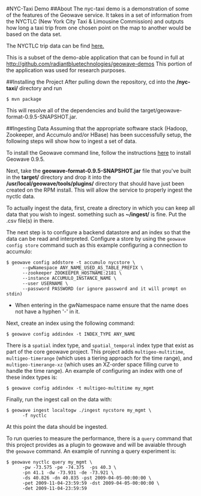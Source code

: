 #NYC-Taxi Demo
##About
The nyc-taxi demo is a demonstration of some of the features of the Geowave service. It takes in a set of information from the NYCTLC (New York City Taxi & Limousine Commission) and outputs how long a taxi trip from one chosen point on the map to another would be based on the data set.

The NYCTLC trip data can be find [here.](http://www.nyc.gov/html/tlc/html/about/trip_record_data.shtml)

This is a subset of the demo-able application that can be found in full at http://github.com/radiantbluetechnologies/geowave-demos
This portion of the application was used for research purposes.


##Installing the Project
After pulling down the repository, cd into the **/nyc-taxi/** directory and run 
```
$ mvn package
```
This will resolve all of the dependencies and build the target/geowave-format-0.9.5-SNAPSHOT.jar. 

##Ingesting Data
Assuming that the appropriate software stack (Hadoop, Zookeeper, and Accumulo and/or HBase) has been successfully setup, the following steps will show how to ingest a set of data.

To install the Geowave command line, follow the instructions [here](https://locationtech.github.io/geowave/documentation.html#installation-from-rpm) to install Geowave 0.9.5.

Next, take the **geowave-format-0.9.5-SNAPSHOT.jar** file that you've built in the **target/** directory and drop it into the **/usr/local/geowave/tools/plugins/** directory that should have just been created on the RPM install. This will allow the service to properly ingest the nyctlc data. 

To actually ingest the data, first, create a directory in which you can keep all data that you wish to ingest. something such as **~/ingest/** is fine. Put the .csv file(s) in there.

The next step is to configure a backend datastore and an index so that the data can be read and interpreted. Configure a store by using the `geowave config store` command such as this example configuring a connection to accumulo:
```
$ geowave config addstore -t accumulo nycstore \ 
      --gwNamespace ANY_NAME_USED_AS_TABLE_PREFIX \ 
      --zookeeper ZOOKEEPER_HOSTNAME:2181 \
      --instance ACCUMULO_INSTANCE_NAME \
      --user USERNAME \
      --password PASSWORD (or ignore password and it will prompt on stdin)
```
* When entering in the gwNamespace name ensure that the name does not have a hyphen '-' in it.

Next, create an index using the following command:
```
$ geowave config addindex -t INDEX_TYPE ANY_NAME
```
There is a `spatial` index type, and `spatial_temporal` index type that exist as part of the core geowave project.  This project adds `multigeo-multitime`, `multigeo-timerange` (which uses a tiering approach for the time range), and `multigeo-timerange-xz` (which uses an XZ-order space filling curve to handle the time range).  An example of configuring an index with one of these index types is:
```
$ geowave config addindex -t multigeo-multitime my_mgmt
```
Finally, run the ingest call on the data with:
```
$ geowave ingest localtogw ./ingest nycstore my_mgmt \ 
	  -f nyctlc
```

At this point the data should be ingested.

To run queries to measure the performance, there is a `query` command that this project provides as a plugin to geowave and will be avaiable through the `geowave` command. An example of running a query experiment is:
```
$ geowave nyctlc query my_mgmt \ 
	  -pw -73.575 -pe -74.375  -ps 40.3 \
	  -pn 41.1 -dw -73.931 -de -73.921 \
	  -ds 40.826 -dn 40.835 -pst 2009-04-05-00:00:00 \
	  -pet 2009-11-04-23:59:59 -dst 2009-04-05-00:00:00 \
	  -det 2009-11-04-23:59:59
```

